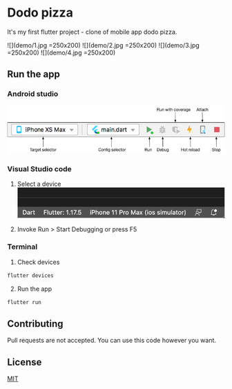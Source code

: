 # Dodo pizza

It's my first flutter project - clone of mobile app dodo pizza.

![](demo/1.jpg =250x200)
![](demo/2.jpg =250x200)
![](demo/3.jpg =250x200)
![](demo/4.jpg =250x200)

## Run the app

### Android studio

![](demo/android.png)

### Visual Studio code

1. Select a device
![](demo/code.png)

2. Invoke Run > Start Debugging or press F5


### Terminal

1. Check devices

```bash
flutter devices
```

2. Run the app

```bash
flutter run
```

## Contributing
Pull requests are not accepted. You can use this code however you want.

## License
[MIT](https://choosealicense.com/licenses/mit/)
